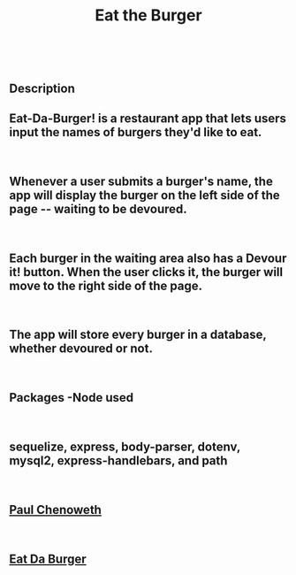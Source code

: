 <!DOCTYPE html>
<html lang="en">

<head>
    <meta charset="utf-8">
</head>

<body>

</body>
<header>
    <h1>Eat the Burger</h1>
</header>
<section>
    <br>
    <h1>Description</h1>
    <h2>Eat-Da-Burger! is a restaurant app that lets users input the names of burgers they'd like to eat.</h2>
    <br>
    <h2>Whenever a user submits a burger's name, the app will display the burger on the left side of the page -- waiting to be devoured.</h2>
    <br>
    <h2>Each burger in the waiting area also has a Devour it! button. When the user clicks it, the burger will move to the right side of the page.</h2>
    <br>
    <h2>The app will store every burger in a database, whether devoured or not.</h2>
    <br>
    <h1>Packages -Node used</h1>
    <br>
   <h2>sequelize, express, body-parser, dotenv, mysql2, express-handlebars, and path</h2>
    <br>
    <h2>
        <a href="https://github.com/pcheno">Paul Chenoweth</a>
    </h2>
    <br>
    <h2>
        <a href="https://fathomless-escarpment-34378.herokuapp.com/">Eat Da Burger</a>
    </h2>
</section>